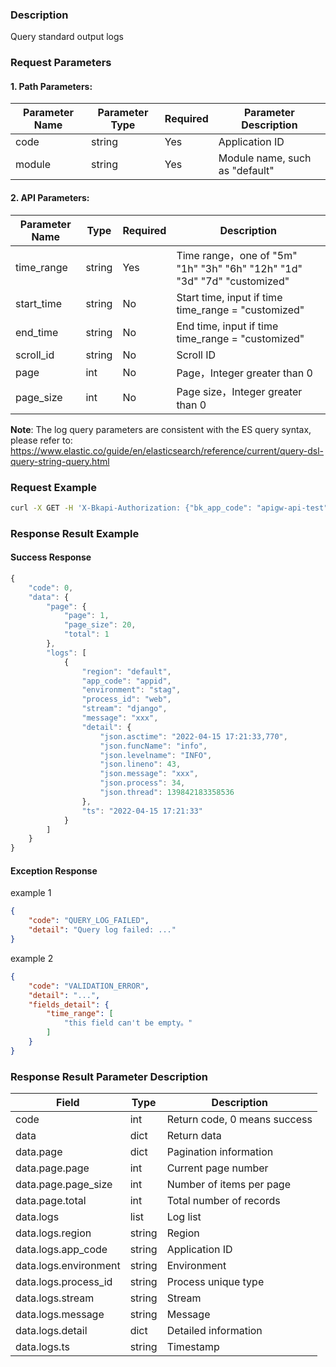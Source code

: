 ### Description
Query standard output logs

### Request Parameters

#### 1. Path Parameters:

|   Parameter Name   |    Parameter Type  |  Required  |     Parameter Description     |
| ------------ | ------------ | ------ | ---------------- |
| code   | string | Yes | Application ID |
| module   | string | Yes | Module name, such as "default" |

#### 2. API Parameters:

| Parameter Name | Type | Required | Description |
|-------------|--------| ------ |-------------|
| time_range  | string | Yes | Time range，one of "5m" "1h" "3h" "6h" "12h" "1d" "3d" "7d" "customized" |
| start_time  | string | No | Start time, input if time time_range = "customized" |
| end_time    | string | No | End time, input if time time_range = "customized" |
| scroll_id   | string | No | Scroll ID |
| page        | int    | No | Page，Integer greater than 0  |
| page_size   | int    | No | Page size，Integer greater than 0  |

**Note**: The log query parameters are consistent with the ES query syntax, please refer to: https://www.elastic.co/guide/en/elasticsearch/reference/current/query-dsl-query-string-query.html

### Request Example
```bash
curl -X GET -H 'X-Bkapi-Authorization: {"bk_app_code": "apigw-api-test", "bk_app_secret": "***"}' --insecure 'https://bkapi.example.com/api/bkpaas3/prod/system/applications/{code}/modules/{module}/log/structured/list/?time_range=1h'
```

### Response Result Example
#### Success Response
```javascript
{
    "code": 0,
    "data": {
        "page": {
            "page": 1,
            "page_size": 20,
            "total": 1
        },
        "logs": [
            {
                "region": "default",
                "app_code": "appid",
                "environment": "stag",
                "process_id": "web",
                "stream": "django",
                "message": "xxx",
                "detail": {
                    "json.asctime": "2022-04-15 17:21:33,770",
                    "json.funcName": "info",
                    "json.levelname": "INFO",
                    "json.lineno": 43,
                    "json.message": "xxx",
                    "json.process": 34,
                    "json.thread": 139842183358536
                },
                "ts": "2022-04-15 17:21:33"
            }
        ]
    }
}
```

#### Exception Response
example 1
```json
{
    "code": "QUERY_LOG_FAILED",
    "detail": "Query log failed: ..."
}
```
example 2
```json
{
    "code": "VALIDATION_ERROR",
    "detail": "...",
    "fields_detail": {
        "time_range": [
            "this field can't be empty。"
        ]
    }
}
```

### Response Result Parameter Description

| Field |   Type |  Description |
| ------ | ------ | ------ |
| code | int | Return code, 0 means success |
| data | dict | Return data |
| data.page | dict | Pagination information |
| data.page.page | int | Current page number |
| data.page.page_size | int | Number of items per page |
| data.page.total | int | Total number of records |
| data.logs | list | Log list |
| data.logs.region | string | Region |
| data.logs.app_code | string | Application ID |
| data.logs.environment | string | Environment |
| data.logs.process_id | string | Process unique type |
| data.logs.stream | string | Stream |
| data.logs.message | string | Message |
| data.logs.detail | dict | Detailed information |
| data.logs.ts | string | Timestamp |